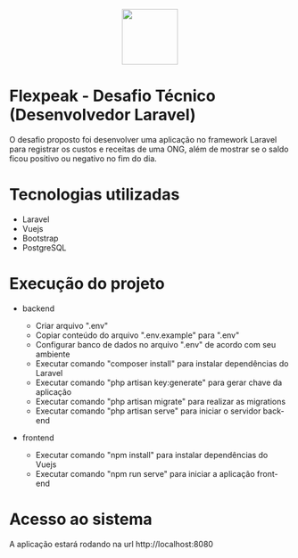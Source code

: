 <p align="center">
    <img src="https://newmdinformatica.com.br/flexpeak/img/logo-flex_branco.png" width="100">
</p>

# Flexpeak - Desafio Técnico (Desenvolvedor Laravel)

O desafio proposto foi desenvolver uma aplicação no framework Laravel para registrar os custos e receitas de uma ONG, além de mostrar se o saldo ficou positivo ou negativo no fim do dia.

# Tecnologias utilizadas

* Laravel
* Vuejs
* Bootstrap
* PostgreSQL

# Execução do projeto

* backend

    * Criar arquivo ".env"
    * Copiar conteúdo do arquivo ".env.example" para ".env"
    * Configurar banco de dados no arquivo ".env" de acordo com seu ambiente
    * Executar comando "composer install" para instalar dependências do Laravel
    * Executar comando "php artisan key:generate" para gerar chave da aplicação
    * Executar comando "php artisan migrate" para realizar as migrations
    * Executar comando "php artisan serve" para iniciar o servidor back-end

* frontend

    * Executar comando "npm install" para instalar dependências do Vuejs
    * Executar comando "npm run serve" para iniciar a aplicação front-end


# Acesso ao sistema

A aplicação estará rodando na url http://localhost:8080

